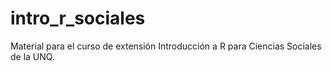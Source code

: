# intro_r_sociales
Material para el curso de extensión Introducción a R para Ciencias Sociales de la UNQ. 
